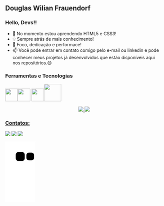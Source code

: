 ## Douglas Wilian Frauendorf
### Hello, Devs!!

- 🌱 No momento estou aprendendo HTML5 e CSS3!
- 💡 Sempre atrás de mais conhecimento!
- 🚀 Foco, dedicação e performace!
- 📫 Você pode entrar em contato comigo pelo e-mail ou linkedin e pode conhecer meus projetos já desenvolvidos que estão disponíveis aqui nos repositórios.😊


### Ferramentas e Tecnologias

<img src="https://cdn.jsdelivr.net/gh/devicons/devicon/icons/html5/html5-original.svg" width="40" height="40" /><img src="https://cdn.jsdelivr.net/gh/devicons/devicon/icons/css3/css3-original.svg" width="40" height="40"/> <img src="https://cdn.jsdelivr.net/gh/devicons/devicon/icons/git/git-original.svg" width="40" height="40"/><img src="https://cdn.jsdelivr.net/gh/devicons/devicon/icons/php/php-original.svg" width="55" height="55" /></div>

<div align="center">
  <a href="https://github.com/DouglasWilian">
  <img height="180em" src="https://github-readme-stats.vercel.app/api?username=DouglasWilian&show_icons=true&theme=dracula&include_all_commits=true&count_private=true"/>
  <img height="180em" src="https://github-readme-stats.vercel.app/api/top-langs/?username=DouglasWilian&layout=compact&langs_count=7&theme=dracula"/>
</div>
  
### Contatos:

<div>
  <a href = "mailto: douglaswilianfra88@gmail.com"><img src="https://img.shields.io/badge/Gmail-D14836?style=for-the-badge&logo=gmail&logoColor=white" target="_blank"></a>
  <a href="https://www.linkedin.com/in/douglas-wilian-frauendorf-b65927170/" target="_blank"><img src="https://img.shields.io/badge/-LinkedIn-%230077B5?style=for-the-badge&logo=linkedin&logoColor=white" target="_blank"></a> 
  <a href="https://www.instagram.com/douglaswilianfrauendorf/" target="_blank"><img src="https://img.shields.io/badge/-Instagram-%23E4405F?style=for-the-badge&logo=instagram&logoColor=white" target="_blank"></a>
  
  ![Snake animation](https://github.com/DouglasWilian/DouglasWilian/blob/output/github-contribution-grid-snake.svg)
  
</div>

  
